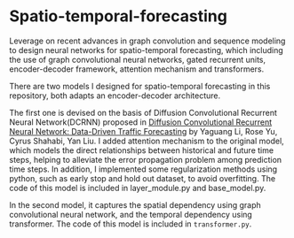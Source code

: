 # Spatio-temporal-forecasting
Leverage on recent advances in graph convolution and sequence modeling to design neural networks for spatio-temporal forecasting, which including the use of graph convolutional neural networks, gated recurrent units, encoder-decoder framework, attention mechanism and transformers.

There are two models I designed for spatio-temporal forecasting in this repository, both adapts an encoder-decoder architecture. 

The first one is devised on the basis of Diffusion Convolutional Recurrent Neural Network(DCRNN) proposed in [Diffusion Convolutional Recurrent Neural Network: Data-Driven Traffic Forecasting](https://arxiv.org/abs/1707.01926) by Yaguang Li, Rose Yu, Cyrus Shahabi, Yan Liu. I added attention mechanism to the original model, which models the direct relationships between historical and future time steps, helping to alleviate the error propagation problem among prediction time steps. In addition, I implemented some regularization methods using python, such as early stop and hold out dataset, to avoid overfitting. The code of this model is included in layer_module.py and base_model.py.

In the second model, it captures the spatial dependency using graph convolutional neural network, and the temporal dependency using transformer. The code of this model is included in `transformer.py`.

